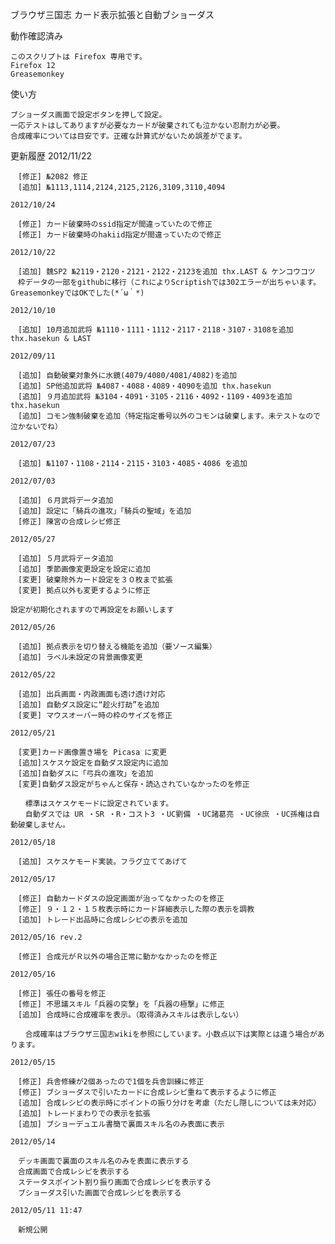 ブラウザ三国志 カード表示拡張と自動ブショーダス

動作確認済み

	このスクリプトは Firefox 専用です。
	Firefox 12
	Greasemonkey

使い方

	ブショーダス画面で設定ボタンを押して設定。
	一応テストはしてありますが必要なカードが破棄されても泣かない忍耐力が必要。
	合成確率については目安です。正確な計算式がないため誤差がでます。

更新履歴
	2012/11/22

	　[修正] №2082 修正
	　[追加] №1113,1114,2124,2125,2126,3109,3110,4094

	2012/10/24

	　[修正] カード破棄時のssid指定が間違っていたので修正
	　[修正] カード破棄時のhakiid指定が間違っていたので修正

	2012/10/22

	　[追加] 魏SP2 №2119・2120・2121・2122・2123を追加 thx.LAST & ケンコウコツ
	　枠データの一部をgithubに移行（これによりScriptishでは302エラーが出ちゃいます。GreasemonkeyではOKでした(*´ω｀*)

	2012/10/10

	　[追加] 10月追加武将 №1110・1111・1112・2117・2118・3107・3108を追加 thx.hasekun & LAST

	2012/09/11

	　[追加] 自動破棄対象外に水鏡(4079/4080/4081/4082)を追加
	　[追加] SP他追加武将 №4087・4088・4089・4090を追加 thx.hasekun
	　[追加] ９月追加武将 №3104・4091・3105・2116・4092・1109・4093を追加 thx.hasekun
	　[追加] コモン強制破棄を追加（特定指定番号以外のコモンは破棄します。未テストなので泣かないでね）

	2012/07/23

	　[追加] №1107・1108・2114・2115・3103・4085・4086 を追加

	2012/07/03

	　[追加] ６月武将データ追加
	　[追加] 設定に「騎兵の進攻」「騎兵の聖域」を追加
	　[修正] 陳宮の合成レシピ修正

	2012/05/27

	　[追加] ５月武将データ追加
	　[追加] 季節画像変更設定を設定に追加
	　[変更] 破棄除外カード設定を３０枚まで拡張
	　[変更] 拠点以外も変更するように修正

	設定が初期化されますので再設定をお願いします

	2012/05/26

	　[追加] 拠点表示を切り替える機能を追加（要ソース編集）
	　[追加] ラベル未設定の背景画像変更

	2012/05/22

	　[追加] 出兵画面・内政画面も透け透け対応
	　[追加] 自動ダス設定に“趁火打劫”を追加
	　[変更] マウスオーバー時の枠のサイズを修正

	2012/05/21

	　[変更]カード画像置き場を Picasa に変更
	　[追加]スケスケ設定を自動ダス設定内に追加
	　[追加]自動ダスに「弓兵の進攻」を追加
	　[変更]自動ダス設定がちゃんと保存・読込されていなかったのを修正

	　　標準はスケスケモードに設定されています。
	　　自動ダスでは UR ・SR ・R・コスト3 ・UC劉備 ・UC諸葛亮 ・UC徐庶 ・UC孫権は自動破棄しません。

	2012/05/18

	　[追加] スケスケモード実装。フラグ立ててあげて

	2012/05/17

	　[修正] 自動カードダスの設定画面が治ってなかったのを修正
	　[修正] ９・１２・１５枚表示時にカード詳細表示した際の表示を調教
	　[追加] トレード出品時に合成レシピの表示を追加

	2012/05/16 rev.2

	　[修正] 合成元がＲ以外の場合正常に動かなかったのを修正

	2012/05/16

	　[修正] 張任の番号を修正
	　[修正] 不思議スキル「兵器の突撃」を「兵器の極撃」に修正
	　[追加] 合成時に合成確率を表示。（取得済みスキルは表示しない）

	　　合成確率はブラウザ三国志wikiを参照にしています。小数点以下は実際とは違う場合があります。

	2012/05/15

	　[修正] 兵舎修練が2個あったので1個を兵舎訓練に修正
	　[修正] ブショーダスで引いたカードに合成レシピ重ねて表示するように修正
	　[追加] 合成レシピの表示時にポイントの振り分けを考慮（ただし隠しについては未対応）
	　[追加] トレードまわりでの表示を拡張
	　[追加] ブショーデュエル書簡で裏面スキル名のみ表面に表示

	2012/05/14

	　デッキ画面で裏面のスキル名のみを表面に表示する
	　合成画面で合成レシピを表示する
	　ステータスポイント割り振り画面で合成レシピを表示する
	　ブショーダス引いた画面で合成レシピを表示する

	2012/05/11 11:47

	　新規公開
